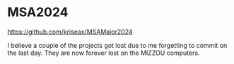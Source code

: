 # MSA2024
https://github.com/kriseax/MSAMajor2024

I believe a couple of the projects got lost due to me forgetting to commit on the last day. They are now forever lost on the MIZZOU computers.

